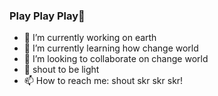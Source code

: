 ### Play Play Play👋
- 🔭 I’m currently working on earth
- 🌱 I’m currently learning how change world
- 👯 I’m looking to collaborate on change world
- 💬 shout to be light
- 📫 How to reach me: shout skr skr skr!
<!--
**Ignorant-lxf/Ignorant-lxf** is a ✨ _special_ ✨ repository because its `README.md` (this file) appears on your GitHub profile.

Here are some ideas to get you started:

- 🔭 I’m currently working on ...
- 🌱 I’m currently learning ...
- 👯 I’m looking to collaborate on ...
- 🤔 I’m looking for help with ...
- 💬 Ask me about ...
- 📫 How to reach me: ...
- 😄 Pronouns: ...
- ⚡ Fun fact: ...
-->
